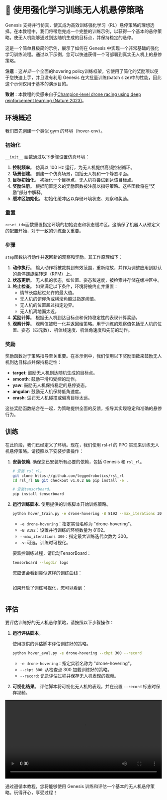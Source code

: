 # 🚁 使用强化学习训练无人机悬停策略

Genesis 支持并行仿真，使其成为高效训练强化学习（RL）悬停策略的理想选择。在本教程中，我们将带您完成一个完整的训练示例，以获得一个基本的悬停策略，使无人机能够通过到达随机生成的目标点，并保持稳定的悬停。

这是一个简单且极简的示例，展示了如何在 Genesis 中实现一个非常基础的强化学习训练流程。通过以下示例，您可以快速获得一个可部署到真实无人机上的悬停策略。

**注意**：这*并非*一个全面的hovering policy训练框架。它使用了简化的奖励项以便于您快速上手，并且没有利用 Genesis 在大批量训练(batch size)中的性能，因此这个示例仅用于基本的演示目的。

**致谢**：本教程的灵感来自于[Champion-level drone racing using deep reinforcement learning (Nature 2023)](https://www.nature.com/articles/s41586-023-06419-4.pdf)。

## 环境概述

我们首先创建一个类似 gym 的环境（hover-env）。

### 初始化

`__init__` 函数通过以下步骤设置仿真环境：

1. **控制频率**。
    仿真以 100 Hz 运行，为无人机提供高频控制循环。
2. **场景创建**。
    创建一个仿真场景，包括无人机和一个静态平面。
3. **目标初始化**。
    初始化一个目标点，无人机将尝试到达该目标点。
4. **奖励注册**。
    根据配置定义的奖励函数被注册以指导策略。这些函数将在“奖励”部分中解释。
5. **缓冲区初始化**。
    初始化缓冲区以存储环境状态、观察和奖励。

### 重置

`reset_idx`函数重置指定环境的初始姿态和状态缓冲区。这确保了机器人从预定义的配置开始，对于一致的训练至关重要。

### 步骤

`step`函数执行动作并返回新的观察和奖励。其工作原理如下：

1. **动作执行**。
    输入动作将被裁剪到有效范围，重新缩放，并作为调整应用到默认的悬停螺旋桨转速（RPM）上。
2. **状态更新**。
    无人机的状态，如位置、姿态和速度，被检索并存储在缓冲区中。
3. **终止检查**。
    如果满足以下条件，环境将被终止并重置：
    - 情节长度超过允许的最大值。
    - 无人机的俯仰角或横滚角超过指定阈值。
    - 无人机的位置超过指定边界。
    - 无人机离地面太近。
4. **奖励计算**。
    根据无人机到达目标点和保持稳定性的表现计算奖励。
5. **观察计算**。
    观察值被归一化并返回给策略。用于训练的观察值包括无人机的位置、姿态（四元数）、机体线速度、机体角速度和先前的动作。

### 奖励

奖励函数对于策略指导至关重要。在本示例中，我们使用以下奖励函数来鼓励无人机到达目标点并保持稳定性：

- **target**: 鼓励无人机到达随机生成的目标点。
- **smooth**: 鼓励平滑和受控的动作。
- **yaw**: 鼓励无人机保持稳定的悬停姿态。
- **angular**: 鼓励无人机保持低角速度。
- **crash**: 惩罚无人机碰撞或偏离目标太远。

这些奖励函数结合在一起，为策略提供全面的反馈，指导其实现稳定和准确的悬停行为。

## 训练

在此阶段，我们已经定义了环境。现在，我们使用 rsl-rl 的 PPO 实现来训练无人机悬停策略。请按照以下安装步骤操作：

1. **安装依赖**.
    确保您已安装所有必要的依赖，包括 Genesis 和 `rsl_rl`。

    ```bash
    # 安装 rsl_rl。
    git clone https://github.com/leggedrobotics/rsl_rl
    cd rsl_rl && git checkout v1.0.2 && pip install -e .

    # 安装tensorboard。
    pip install tensorboard
    ```

2. **运行训练脚本**.
    使用提供的训练脚本开始训练策略。

    ```bash
    python hover_train.py -e drone-hovering -B 8192 --max_iterations 300
    ```

    - `-e drone-hovering`：指定实验名称为 "drone-hovering"。
    - `-B 8192`：设置并行训练的环境数量为 8192。
    - `--max_iterations 300`：指定最大训练迭代次数为 300。
    - `-v`: 可选，训练时可视化。

    要监控训练过程，请启动TensorBoard：

    ```bash
    tensorboard --logdir logs
    ```

    您应该会看到类似这样的训练曲线：

    ```{figure} ../../_static/images/hover_curve.png
    ```
    如果开启了训练可视化，您可以看到：
    ```{figure} ../../_static/images/training.gif
    ```

## 评估

要评估训练好的无人机悬停策略，请按照以下步骤操作：

1. **运行评估脚本**。

    使用提供的评估脚本评估训练好的策略。

    ```bash
    python hover_eval.py -e drone-hovering --ckpt 300 --record
    ```

    - `-e drone-hovering`：指定实验名称为 "drone-hovering"。
    - `--ckpt 300`: 从检查点 300 加载训练好的策略。
    - `--record`: 记录评估过程并保存无人机表现的视频。

2. **可视化结果**。
    评估脚本将可视化无人机的表现，并在设置 `--record` 标志时保存视频。

<video preload="auto" controls="True" width="100%">
<source src="https://github.com/Genesis-Embodied-AI/genesis-doc/raw/main/source/_static/videos/hover_env.mp4" type="video/mp4">
</video>

通过遵循本教程，您将能够使用 Genesis 训练和评估一个基本的无人机悬停策略。玩得开心，享受过程！